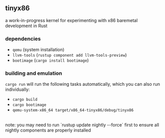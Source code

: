 ## tinyx86
a work-in-progress kernel for experimenting with x86 baremetal development in Rust

### dependencies
- `qemu` (system installation)
- `llvm-tools` (`rustup component add llvm-tools-preview`)
- `bootimage` (`cargo install bootimage`)
### building and emulation
`cargo run` will run the following tasks automatically, which you can also run individually:
- `cargo build`
- `cargo bootimage`
- `qemu-system-x86_64 target/x86_64-tinyx86/debug/tinyx86`
<br>
note: you may need to run `rustup update nightly --force` first to ensure all nightly components are properly installed
